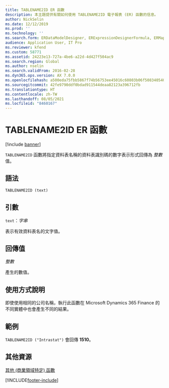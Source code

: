 ```yaml
---
title: TABLENAME2ID ER 函數
description: 本主題提供有關如何使用 TABLENAME2ID 電子報表 (ER) 函數的信息。
author: NickSelin
ms.date: 12/12/2019
ms.prod: ''
ms.technology: ''
ms.search.form: ERDataModelDesigner, ERExpressionDesignerFormula, ERMappedFormatDesigner, ERModelMappingDesigner
audience: Application User, IT Pro
ms.reviewer: kfend
ms.custom: 58771
ms.assetid: 24223e13-727a-4be6-a22d-4d427f504ac9
ms.search.region: Global
ms.author: nselin
ms.search.validFrom: 2016-02-28
ms.dyn365.ops.version: AX 7.0.0
ms.openlocfilehash: a500eda75fbb5867f74b56753ee45016c60803b06f508340540764a6cd0399cc
ms.sourcegitcommit: 42fe9790ddf0bdad911544deaa82123a396712fb
ms.translationtype: HT
ms.contentlocale: zh-TW
ms.lasthandoff: 08/05/2021
ms.locfileid: "8460167"
---
```

# <a name="tablename2id-er-function"></a>TABLENAME2ID ER 函數

[!include [banner](../includes/banner.md)]

`TABLENAME2ID` 函數將指定資料表名稱的資料表識別碼的數字表示形式回傳為 *整數* 值。

## <a name="syntax"></a>語法

```vb
TABLENAME2ID (text)
```

## <a name="arguments"></a>引數

`text`：*字串*

表示有效資料表名的文字值。

## <a name="return-values"></a>回傳值

*整數*

產生的數值。

## <a name="usage-notes"></a>使用方式說明

即使使用相同的公司名稱，執行此函數在 Microsoft Dynamics 365 Finance 的不同實體中也會產生不同的結果。

## <a name="example"></a>範例

`TABLENAME2ID ("Intrastat")` 會回傳 **1510**。

## <a name="additional-resources"></a>其他資源

[其他 (商業領域特定) 函數](er-functions-category-other.md)


[!INCLUDE[footer-include](../../../includes/footer-banner.md)]